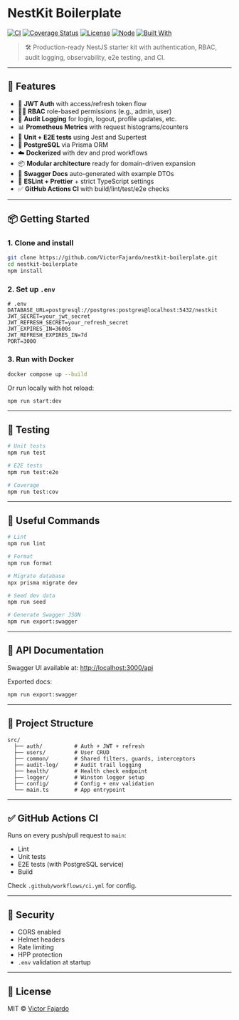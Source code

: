 # NestKit Boilerplate

[![CI](https://github.com/VictorFajardo/nestkit-backend/actions/workflows/ci.yml/badge.svg)](https://github.com/VictorFajardo/nestkit-backend/actions/workflows/ci.yml)
[![Coverage Status](https://codecov.io/github/VictorFajardo/nestkit-backend/graph/badge.svg?token=31ZT244MDH)](https://codecov.io/github/VictorFajardo/nestkit-backend)
[![License](https://img.shields.io/github/license/VictorFajardo/nestkit-backend.svg)](LICENSE)
[![Node](https://img.shields.io/badge/node-20.x-green.svg)](https://nodejs.org/)
[![Built With](https://img.shields.io/badge/built%20with-NestJS-red.svg)](https://nestjs.com/)

> 🛠️ Production-ready NestJS starter kit with authentication, RBAC, audit logging, observability, e2e testing, and CI.

---

## 🚀 Features

- 🔐 **JWT Auth** with access/refresh token flow
- 🧑‍⚖️ **RBAC** role-based permissions (e.g., admin, user)
- 🧾 **Audit Logging** for login, logout, profile updates, etc.
- 📊 **Prometheus Metrics** with request histograms/counters
- 🧪 **Unit + E2E tests** using Jest and Supertest
- 🐘 **PostgreSQL** via Prisma ORM
- ☁️ **Dockerized** with dev and prod workflows
- 📦 **Modular architecture** ready for domain-driven expansion
- 📄 **Swagger Docs** auto-generated with example DTOs
- 🧹 **ESLint + Prettier** + strict TypeScript settings
- ✅ **GitHub Actions CI** with build/lint/test/e2e checks

---

## 📦 Getting Started

### 1. Clone and install

```bash
git clone https://github.com/VictorFajardo/nestkit-boilerplate.git
cd nestkit-boilerplate
npm install
```

### 2. Set up `.env`

```env
# .env
DATABASE_URL=postgresql://postgres:postgres@localhost:5432/nestkit
JWT_SECRET=your_jwt_secret
JWT_REFRESH_SECRET=your_refresh_secret
JWT_EXPIRES_IN=3600s
JWT_REFRESH_EXPIRES_IN=7d
PORT=3000
```

### 3. Run with Docker

```bash
docker compose up --build
```

Or run locally with hot reload:

```bash
npm run start:dev
```

---

## 🧪 Testing

```bash
# Unit tests
npm run test

# E2E tests
npm run test:e2e

# Coverage
npm run test:cov
```

---

## 🧰 Useful Commands

```bash
# Lint
npm run lint

# Format
npm run format

# Migrate database
npx prisma migrate dev

# Seed dev data
npm run seed

# Generate Swagger JSON
npm run export:swagger
```

---

## 📘 API Documentation

Swagger UI available at: [http://localhost:3000/api](http://localhost:3000/api)

Exported docs:

```bash
npm run export:swagger
```

---

## 📁 Project Structure

```
src/
  ├── auth/          # Auth + JWT + refresh
  ├── users/         # User CRUD
  ├── common/        # Shared filters, guards, interceptors
  ├── audit-log/     # Audit trail logging
  ├── health/        # Health check endpoint
  ├── logger/        # Winston logger setup
  ├── config/        # Config + env validation
  └── main.ts        # App entrypoint
```

---

## ✅ GitHub Actions CI

Runs on every push/pull request to `main`:

- Lint
- Unit tests
- E2E tests (with PostgreSQL service)
- Build

Check `.github/workflows/ci.yml` for config.

---

## 🔐 Security

- CORS enabled
- Helmet headers
- Rate limiting
- HPP protection
- `.env` validation at startup

---

## 📄 License

MIT © [Victor Fajardo](https://github.com/VictorFajardo)
